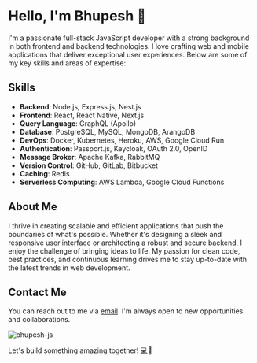 # Hello, I'm Bhupesh 👋

I'm a passionate full-stack JavaScript developer with a strong background in both frontend and backend technologies. I love crafting web and mobile applications that deliver exceptional user experiences. Below are some of my key skills and areas of expertise:

## Skills

- **Backend**: Node.js, Express.js, Nest.js
- **Frontend**: React, React Native, Next.js
- **Query Language**: GraphQL (Apollo)
- **Database**: PostgreSQL, MySQL, MongoDB, ArangoDB
- **DevOps**: Docker, Kubernetes, Heroku, AWS, Google Cloud Run
- **Authentication**: Passport.js, Keycloak, OAuth 2.0, OpenID
- **Message Broker**: Apache Kafka, RabbitMQ
- **Version Control**: GitHub, GitLab, Bitbucket
- **Caching**: Redis
- **Serverless Computing**: AWS Lambda, Google Cloud Functions

## About Me

I thrive in creating scalable and efficient applications that push the boundaries of what's possible. Whether it's designing a sleek and responsive user interface or architecting a robust and secure backend, I enjoy the challenge of bringing ideas to life. My passion for clean code, best practices, and continuous learning drives me to stay up-to-date with the latest trends in web development.

## Contact Me

You can reach out to me via [email](mailto:bhupesh.jsx@gmail.com). I'm always open to new opportunities and collaborations.

<p><img align="center" src="https://streak-stats.demolab.com/?user=bhupesh-js&exclude_days=Sun%2CSat" alt="bhupesh-js" /></p>

Let's build something amazing together! 💻🚀
